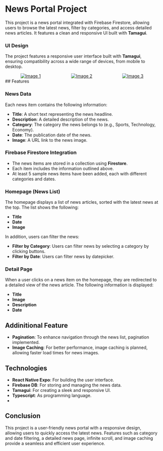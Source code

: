 # News Portal Project

This project is a news portal integrated with Firebase Firestore, allowing users to browse the latest news, filter by categories, and access detailed news articles. It features a clean and responsive UI built with **Tamagui**.

### UI Design

The project features a responsive user interface built with **Tamagui**, ensuring compatibility across a wide range of devices, from mobile to desktop.

<div style="display: flex; justify-content: space-between;">

  <div style="flex: 1; text-align: center;">
    <a href="https://hizliresim.com/lornkct" target="_blank">
      <img src="https://i.hizliresim.com/lornkct.png" alt="Image 1" style="max-width: 100%; height: auto;">
    </a>
  </div>

  <div style="flex: 1; text-align: center;">
    <a href="https://hizliresim.com/i1m7yrl" target="_blank">
      <img src="https://i.hizliresim.com/i1m7yrl.png" alt="Image 2" style="max-width: 100%; height: auto;">
    </a>
  </div>

  <div style="flex: 1; text-align: center;">
    <a href="https://hizliresim.com/4rr9lxz" target="_blank">
      <img src="https://i.hizliresim.com/4rr9lxz.png" alt="Image 3" style="max-width: 100%; height: auto;">
    </a>
  </div>

</div>
## Features

### News Data

Each news item contains the following information:

- **Title**: A short text representing the news headline.
- **Description**: A detailed description of the news.
- **Category**: The category the news belongs to (e.g., Sports, Technology, Economy).
- **Date**: The publication date of the news.
- **Image**: A URL link to the news image.

### Firebase Firestore Integration

- The news items are stored in a collection using **Firestore**.
- Each item includes the information outlined above.
- At least 5 sample news items have been added, each with different categories and dates.

### Homepage (News List)

The homepage displays a list of news articles, sorted with the latest news at the top. The list shows the following:

- **Title**
- **Date**
- **Image**

In addition, users can filter the news:

- **Filter by Category**: Users can filter news by selecting a category by clicking buttons.
- **Filter by Date**: Users can filter news by datepicker.

### Detail Page

When a user clicks on a news item on the homepage, they are redirected to a detailed view of the news article. The following information is displayed:

- **Title**
- **Image**
- **Description**
- **Date**

## Addinitional Feature

- **Pagination**: To enhance navigation through the news list, pagination implemented.
- **Image Caching**: For better performance, image caching is planned, allowing faster load times for news images.


## Technologies

- **React Native Expo**: For building the user interface.
- **Firebase DB**: For storing and managing the news data.
- **Tamagui**: For creating a sleek and responsive UI.
- **Typescript**: As programming language.
- 
## Conclusion

This project is a user-friendly news portal with a responsive design, allowing users to quickly access the latest news. Features such as category and date filtering, a detailed news page, infinite scroll, and image caching provide a seamless and efficient user experience.
